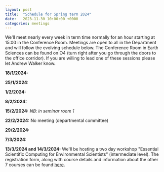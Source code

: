 ```yaml
---
layout: post
title:  "Schedule for Spring term 2024"
date:   2023-11-30 10:00:00 +0000
categories: meetings
---
```

We'll meet nearly every week in term time normally for an hour starting at 15:00 in the Conference 
Room. Meetings are open to all in the Department and will follow the evolving
schedule below. The Conference Room in Earth Sciences can be found on O4 (turn right after
you go through the doors to the office corridor). If you are willing to lead one of these
sessions please let Andrew Walker know.

**18/1/2024:**

**25/1/2024:**

**1/2/2024:**

**8/2/2024:**

**15/2/2024:** _NB: in seminar room 1_

**22/2/2024:** No meeting (departmental committee)

**29/2/2024:**

**7/3/2024:**

**13/3/2024 and 14/3/2024:** We'll be hosting a two day workshop "Essential Scientific Computing for Environmental Scientists" (intermediate level). 
The registration form, along with course details and information about the other 7 courses can be found [here](https://forms.office.com/e/XmwiCpMK38).
